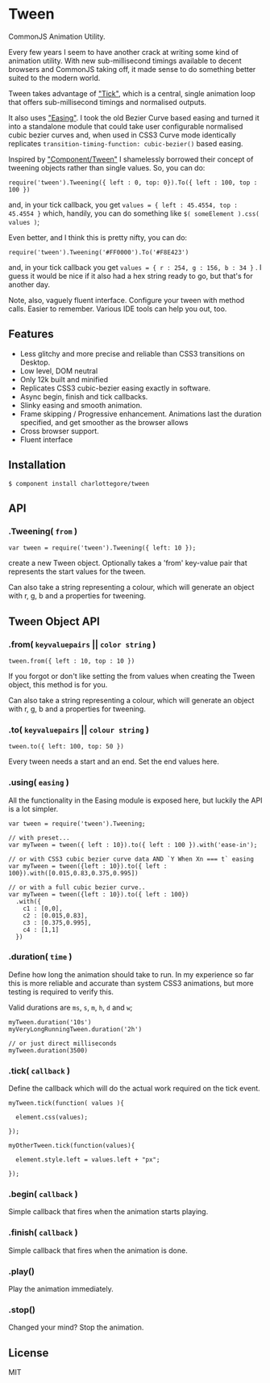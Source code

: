 # Tween

CommonJS Animation Utility.

Every few years I seem to have another crack at writing some kind of animation utility. With new sub-millisecond timings available to decent browsers and CommonJS taking off, it made sense to do something better suited to the modern world.

Tween takes advantage of ["Tick"](http://github.com/CharlotteGore/tick), which is a central, single animation loop that offers sub-millisecond timings and normalised outputs.

It also uses ["Easing"](http://github.com/CharlotteGore/easing). I took the old Bezier Curve based easing and turned it into a standalone module that could take user configurable normalised cubic bezier curves and, when used in CSS3 Curve mode identically replicates `transition-timing-function: cubic-bezier()` based easing.

Inspired by ["Component/Tween"](http://github.com/component/tween) I shamelessly borrowed their concept of tweening objects rather than single values. So, you can do:

    require('tween').Tweening({ left : 0, top: 0}).To({ left : 100, top : 100 })

and, in your tick callback, you get `values = { left : 45.4554, top : 45.4554 }` which, handily, you can do something like `$( someElement ).css( values )`; 

Even better, and I think this is pretty nifty, you can do:

    require('tween').Tweening('#FF0000').To('#F8E423')

and, in your tick callback you get `values = { r : 254, g : 156, b : 34 }` . I guess it would be nice if it also had a hex string ready to go, but that's for another day.

Note, also, vaguely fluent interface. Configure your tween with method calls. Easier to remember. Various IDE tools can help you out, too. 

## Features

- Less glitchy and more precise and reliable than CSS3 transitions on Desktop.
- Low level, DOM neutral
- Only 12k built and minified
- Replicates CSS3 cubic-bezier easing exactly in software.
- Async begin, finish and tick callbacks.
- Slinky easing and smooth animation.
- Frame skipping / Progressive enhancement. Animations last the duration specified, and get smoother as the browser allows
- Cross browser support.
- Fluent interface

## Installation

    $ component install charlottegore/tween

## API

### .Tweening( `from` )

    var tween = require('tween').Tweening({ left: 10 });

  create a new Tween object. Optionally takes a 'from' key-value pair that represents the start values for the tween.

  Can also take a string representing a colour, which will generate an object with r, g, b and a properties for tweening.

## Tween Object API

### .from( `keyvaluepairs` || `color string` )

    tween.from({ left : 10, top : 10 })

  If you forgot or don't like setting the from values when creating the Tween object, this method is for you.

  Can also take a string representing a colour, which will generate an object with r, g, b and a properties for tweening.

### .to( `keyvaluepairs` || `colour string` )

    tween.to({ left: 100, top: 50 })

  Every tween needs a start and an end. Set the end values here. 

### .using( `easing` )

  All the functionality in the Easing module is exposed here, but luckily the API is a lot simpler.

    var tween = require('tween').Tweening;

    // with preset... 
    var myTween = tween({ left : 10}).to({ left : 100 }).with('ease-in');

    // or with CSS3 cubic bezier curve data AND `Y When Xn === t` easing
    var myTween = tween({left : 10}).to({ left : 100}).with([0.015,0.83,0.375,0.995]) 

    // or with a full cubic bezier curve..
    var myTween = tween({left : 10}).to({ left : 100})
      .with({ 
        c1 : [0,0], 
        c2 : [0.015,0.83], 
        c3 : [0.375,0.995], 
        c4 : [1,1]
      })

### .duration( `time` )

  Define how long the animation should take to run. In my experience so far this is more reliable and accurate than system CSS3 animations, but more testing is required to verify this.

  Valid durations are `ms`, `s`, `m`, `h`, `d` and `w`;

    myTween.duration('10s')
    myVeryLongRunningTween.duration('2h')

    // or just direct milliseconds
    myTween.duration(3500)

### .tick( `callback` )

  Define the callback which will do the actual work required on the tick event. 

    myTween.tick(function( values ){ 

      element.css(values);

    });

    myOtherTween.tick(function(values){

      element.style.left = values.left + "px";

    });

### .begin( `callback` )

  Simple callback that fires when the animation starts playing.

### .finish( `callback` )

  Simple callback that fires when the animation is done. 

### .play()

  Play the animation immediately.

### .stop()

  Changed your mind? Stop the animation.

## License

  MIT
